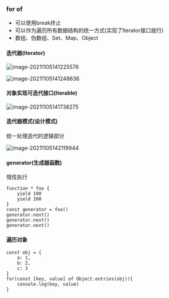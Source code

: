 ### for of

* 可以使用break终止
* 可以作为遍历所有数据结构的统一方式(实现了Iterator接口就行)
* 数组、伪数组、Set、Map、Object



#### 迭代器(Iterator)

![image-20211105141225576](https://bluenote.oss-cn-shanghai.aliyuncs.com/img/20211105141225.png)

![image-20211105141248636](https://bluenote.oss-cn-shanghai.aliyuncs.com/img/20211105141248.png)

#### 对象实现可迭代接口(Iterable)

![image-20211105141738275](https://bluenote.oss-cn-shanghai.aliyuncs.com/img/20211105141738.png)

#### 迭代器模式(设计模式)

统一处理迭代的逻辑部分

![image-20211105142119944](https://bluenote.oss-cn-shanghai.aliyuncs.com/img/20211105142119.png)

#### generator(生成器函数)

惰性执行

```
function * foo {
	yield 100
	yield 200
}
const generator = foo()
generator.next()
generator.next()
generator.next()
```



#### 遍历对象

```
const obj = {
	a: 1,
	b: 2,
	c: 3
}
for(const [key, value] of Object.entries(obj)){
	console.log(key, value)
}
```

